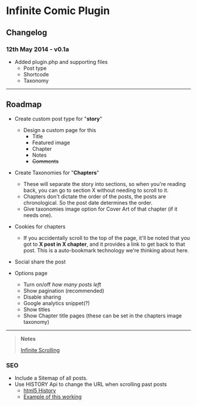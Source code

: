 # Infinite Comic Plugin

## Changelog

### 12th May 2014 - v0.1a

- Added plugin.php and supporting files
	- Post type
	- Shortcode
	- Taxonomy

---

## Roadmap

- Create custom post type for "**story**"
	- Design a custom page for this 
		- Title
		- Featured image
		- Chapter
		- Notes
		- ~~Comments~~

- Create Taxonomies for "**Chapters**"
	- These will separate the story into sections, so when you're reading back, you can go to section X without needing to scroll to it.
	- Chapters don't dictate the order of the posts, the posts are chronological. So the post date determines the order.
	- Give taxonomies image option for Cover Art of that chapter (if it needs one).

- Cookies for chapters
	- If you accidentally scroll to the top of the page, it'll be noted that you got to **X post in X chapter**, and it provides a link to get back to that post. This is a auto-bookmark technology we're thinking about here.

- Social share the post

- Options page
	- Turn on/off *how many posts left*
	- Show pagination (recommended)
	- Disable sharing
	- Google analytics snippet(?)
	- Show titles
	- Show Chapter title pages (these can be set in the chapters image taxonomy)


---

> **Notes**
> 
> [Infinite Scrolling](http://airbnb.github.io/infinity/)


### SEO 

- Include a Sitemap of all posts.
- Use HISTORY Api to change the URL when scrolling past posts 
	- [html5 History](http://www.impressivewebs.com/html5-history-api-syntax/)
	- [Example of this working](http://scrollsample.appspot.com/items)
